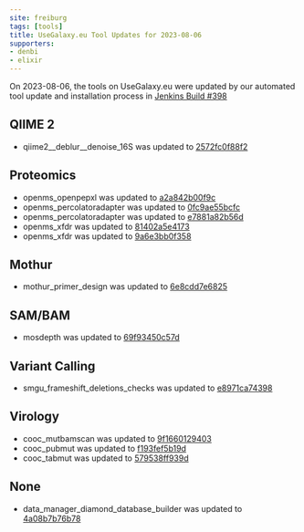 ```yaml
---
site: freiburg
tags: [tools]
title: UseGalaxy.eu Tool Updates for 2023-08-06
supporters:
- denbi
- elixir
---
```


On 2023-08-06, the tools on UseGalaxy.eu were updated by our automated tool update and installation process in [Jenkins Build #398](https://build.galaxyproject.eu/job/usegalaxy-eu/job/install-tools/#398/)


## QIIME 2

- qiime2__deblur__denoise_16S was updated to [2572fc0f88f2](https://toolshed.g2.bx.psu.edu/view/q2d2/qiime2__deblur__denoise_16S/2572fc0f88f2)

## Proteomics

- openms_openpepxl was updated to [a2a842b00f9c](https://toolshed.g2.bx.psu.edu/view/galaxyp/openms_openpepxl/a2a842b00f9c)
- openms_percolatoradapter was updated to [0fc9ae55bcfc](https://toolshed.g2.bx.psu.edu/view/galaxyp/openms_percolatoradapter/0fc9ae55bcfc)
- openms_percolatoradapter was updated to [e7881a82b56d](https://toolshed.g2.bx.psu.edu/view/galaxyp/openms_percolatoradapter/e7881a82b56d)
- openms_xfdr was updated to [81402a5e4173](https://toolshed.g2.bx.psu.edu/view/galaxyp/openms_xfdr/81402a5e4173)
- openms_xfdr was updated to [9a6e3bb0f358](https://toolshed.g2.bx.psu.edu/view/galaxyp/openms_xfdr/9a6e3bb0f358)

## Mothur

- mothur_primer_design was updated to [6e8cdd7e6825](https://toolshed.g2.bx.psu.edu/view/iuc/mothur_primer_design/6e8cdd7e6825)

## SAM/BAM

- mosdepth was updated to [69f93450c57d](https://toolshed.g2.bx.psu.edu/view/iuc/mosdepth/69f93450c57d)

## Variant Calling

- smgu_frameshift_deletions_checks was updated to [e8971ca74398](https://toolshed.g2.bx.psu.edu/view/iuc/smgu_frameshift_deletions_checks/e8971ca74398)

## Virology

- cooc_mutbamscan was updated to [9f1660129403](https://toolshed.g2.bx.psu.edu/view/iuc/cooc_mutbamscan/9f1660129403)
- cooc_pubmut was updated to [f193fef5b19d](https://toolshed.g2.bx.psu.edu/view/iuc/cooc_pubmut/f193fef5b19d)
- cooc_tabmut was updated to [579538ff939d](https://toolshed.g2.bx.psu.edu/view/iuc/cooc_tabmut/579538ff939d)

## None

- data_manager_diamond_database_builder was updated to [4a08b7b76b78](https://toolshed.g2.bx.psu.edu/view/iuc/data_manager_diamond_database_builder/4a08b7b76b78)

